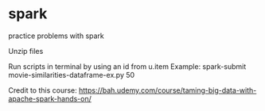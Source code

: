 # spark
practice problems with spark

Unzip files

Run scripts in terminal by using an id from u.item
Example: spark-submit movie-similarities-dataframe-ex.py 50

Credit to this course: https://bah.udemy.com/course/taming-big-data-with-apache-spark-hands-on/
